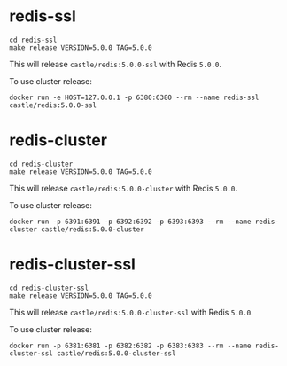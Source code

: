 # redis-ssl

```
cd redis-ssl
make release VERSION=5.0.0 TAG=5.0.0
```

This will release `castle/redis:5.0.0-ssl` with Redis `5.0.0`.

To use cluster release:

```
docker run -e HOST=127.0.0.1 -p 6380:6380 --rm --name redis-ssl castle/redis:5.0.0-ssl
```


# redis-cluster

```
cd redis-cluster
make release VERSION=5.0.0 TAG=5.0.0
```

This will release `castle/redis:5.0.0-cluster` with Redis `5.0.0`.

To use cluster release:

```
docker run -p 6391:6391 -p 6392:6392 -p 6393:6393 --rm --name redis-cluster castle/redis:5.0.0-cluster
```

# redis-cluster-ssl

```
cd redis-cluster-ssl
make release VERSION=5.0.0 TAG=5.0.0
```

This will release `castle/redis:5.0.0-cluster-ssl` with Redis `5.0.0`.

To use cluster release:

```
docker run -p 6381:6381 -p 6382:6382 -p 6383:6383 --rm --name redis-cluster-ssl castle/redis:5.0.0-cluster-ssl
```
